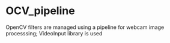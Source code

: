 OCV_pipeline
============

OpenCV filters are managed using a pipeline for webcam image processsing; VideoInput library is used